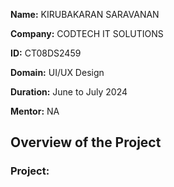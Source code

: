 **Name:** KIRUBAKARAN SARAVANAN

**Company:** CODTECH IT SOLUTIONS

**ID:** CT08DS2459

**Domain:** UI/UX Design

**Duration:** June to July 2024

**Mentor:** NA

## Overview of the Project

### Project:
